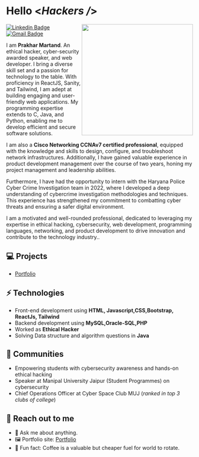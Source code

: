 <h1> Hello <<i>Hackers /</i>></h1>

<img align='right' src='http://www.jenyalestina.com/blog/wp-content/uploads/2019/05/web-development-1024x582.jpg' width='300"'>

[![Linkedin Badge](https://img.shields.io/badge/-Lindkeden-blue?style=flat-square&logo=Linkedin&logoColor=white&link=https://www.linkedin.com/in/prakhar-martand-b91a311b9)](https://www.linkedin.com/in/prakhar-martand-b91a311b9) 
[![Gmail Badge](https://img.shields.io/badge/-Gmail-Red?style=flat-square&logo=Gmail&logoColor=white&link=mailto:pmartand7@gmail.com)](mailto:pmartand7@gmail.com)

I am **Prakhar Martand**. An ethical hacker, cyber-security awarded speaker, and web developer. I bring a diverse skill set and a passion for technology to the table. With proficiency in ReactJS, Sanity, and Tailwind, I am adept at building engaging and user-friendly web applications. My programming expertise extends to C, Java, and Python, enabling me to develop efficient and secure software solutions.

I am also a **Cisco Networking CCNAv7 certified professional**, equipped with the knowledge and skills to design, configure, and troubleshoot network infrastructures. Additionally, I have gained valuable experience in product development management over the course of two years, honing my project management and leadership abilities.

Furthermore, I have had the opportunity to intern with the Haryana Police Cyber Crime Investigation team in 2022, where I developed a deep understanding of cybercrime investigation methodologies and techniques. This experience has strengthened my commitment to combatting cyber threats and ensuring a safer digital environment.

I am a motivated and well-rounded professional, dedicated to leveraging my expertise in ethical hacking, cybersecurity, web development, programming languages, networking, and product development to drive innovation and contribute to the technology industry..

## 💻 Projects
* [Portfolio](https://prakhar-martand.netlify.app)

## ⚡ Technologies 
- Front-end development using **HTML, Javascript,CSS,Bootstrap, ReactJs, Tailwind**
- Backend development using **MySQL,Oracle-SQL,PHP**
- Worked as **Ethical Hacker**
- Solving Data structure and algorithm questions in **Java**

## 👯 Communities
- Empowering students with cybersecurity awareness and hands-on ethical hacking
- Speaker at Manipal University Jaipur (Student Programmes) on cybersecurity
- Chief Operations Officer at Cyber Space Club MUJ (*ranked in top 3 clubs of college*)

## 👋 Reach out to me 
- 💬 Ask me about anything.
- 🖼️ Portfolio site: [Portfolio](https://prakhar-martand.netlify.app)
- 💎 Fun fact: Coffee is a valuable but cheaper fuel for world to rotate.
